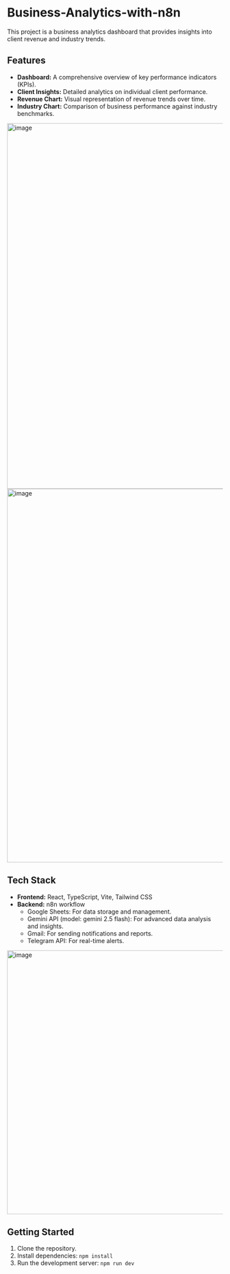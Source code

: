 
#  Business-Analytics-with-n8n

This project is a business analytics dashboard that provides insights into client revenue and industry trends.

## Features

*   **Dashboard:** A comprehensive overview of key performance indicators (KPIs).
*   **Client Insights:** Detailed analytics on individual client performance.
*   **Revenue Chart:** Visual representation of revenue trends over time.
*   **Industry Chart:** Comparison of business performance against industry benchmarks.

<img width="1893" height="852" alt="image" src="https://github.com/user-attachments/assets/9bb1f815-0582-40bf-9e6b-88a325c1abe1" />

<img width="1919" height="871" alt="image" src="https://github.com/user-attachments/assets/82d787f8-b68a-4f05-a4ac-03894f5b5bd6" />

  
## Tech Stack

*   **Frontend:** React, TypeScript, Vite, Tailwind CSS
*   **Backend:** n8n workflow
    *   Google Sheets: For data storage and management.
    *   Gemini API (model: gemini 2.5 flash): For advanced data analysis and insights.
    *   Gmail: For sending notifications and reports.
    *   Telegram API: For real-time alerts.

<img width="1429" height="615" alt="image" src="https://github.com/user-attachments/assets/06d0ed5b-1fde-423c-85b7-29086b293711" />

## Getting Started

1.  Clone the repository.
2.  Install dependencies: `npm install`
3.  Run the development server: `npm run dev` 
